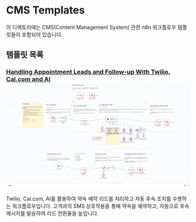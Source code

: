 # CMS Templates

이 디렉토리에는 CMS(Content Management System) 관련 n8n 워크플로우 템플릿들이 포함되어 있습니다.

## 템플릿 목록

### [Handling Appointment Leads and Follow-up With Twilio, Cal.com and AI](Handling%20Appointment%20Leads%20and%20Follow-up%20With%20Twilio%2C%20Cal.com%20and%20AI.json)[![Handling Appointment Leads and Follow-up With Twilio, Cal.com and AI](Handling%20Appointment%20Leads%20and%20Follow-up%20With%20Twilio%2C%20Cal.com%20and%20AI.png)](Handling%20Appointment%20Leads%20and%20Follow-up%20With%20Twilio%2C%20Cal.com%20and%20AI.json)

Twilio, Cal.com, AI를 활용하여 약속 예약 리드를 처리하고 자동 후속 조치를 수행하는 워크플로우입니다. 고객과의 SMS 상호작용을 통해 약속을 예약하고, 자동으로 후속 메시지를 발송하여 리드 전환율을 높입니다.
